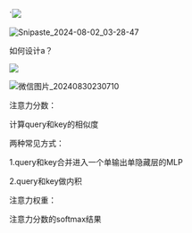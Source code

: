 `![](D:\学习笔记\深度学习\L\Snipaste_2024-08-02_03-20-18.jpg)

![Snipaste_2024-08-02_03-28-47](D:\学习笔记\深度学习\L\Snipaste_2024-08-02_03-28-47.jpg)

如何设计a？

![](D:\学习笔记\深度学习\L\微信图片_20240830230648.png)

![微信图片_20240830230710](D:\学习笔记\深度学习\L\微信图片_20240830230710.png)

注意力分数：

计算query和key的相似度

两种常见方式：

1.query和key合并进入一个单输出单隐藏层的MLP

2.query和key做内积



注意力权重：

注意力分数的softmax结果